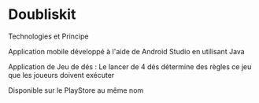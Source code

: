 # Doubliskit

Technologies et Principe

Application mobile développé à l'aide de Android Studio en utilisant Java

Application de Jeu de dés :
Le lancer de 4 dés détermine des règles ce jeu que les joueurs doivent exécuter

Disponible sur le PlayStore au même nom
